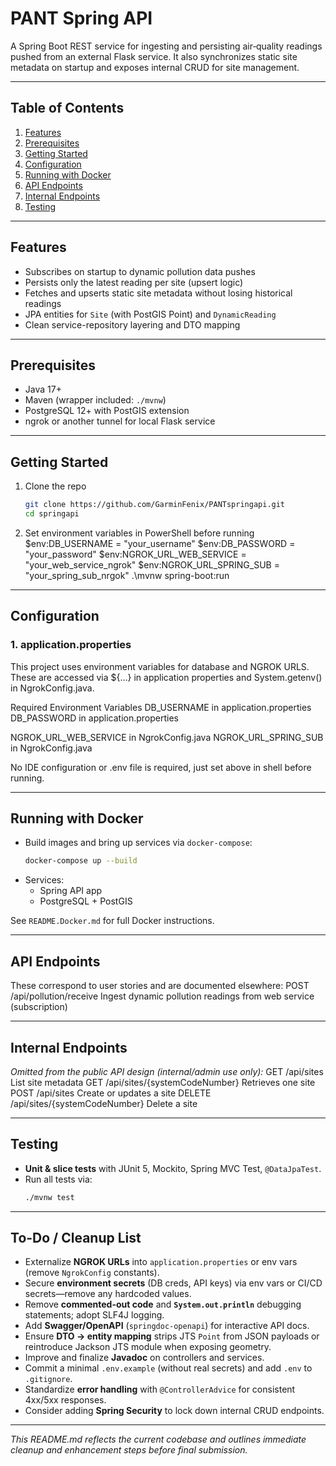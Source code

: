 # PANT Spring API

A Spring Boot REST service for ingesting and persisting air‐quality readings 
pushed from an external Flask service. It also synchronizes static site metadata 
on startup and exposes internal CRUD for site management.

---

## Table of Contents

1. [Features](#features)
2. [Prerequisites](#prerequisites)
3. [Getting Started](#getting-started)
4. [Configuration](#configuration)
5. [Running with Docker](#running-with-docker)
6. [API Endpoints](#api-endpoints)
7. [Internal Endpoints](#internal-endpoints)
8. [Testing](#testing)


---

## Features

- Subscribes on startup to dynamic pollution data pushes
- Persists only the latest reading per site (upsert logic)
- Fetches and upserts static site metadata without losing historical readings
- JPA entities for `Site` (with PostGIS Point) and `DynamicReading`
- Clean service-repository layering and DTO mapping

---

## Prerequisites

- Java 17+
- Maven (wrapper included: `./mvnw`)
- PostgreSQL 12+ with PostGIS extension
- ngrok or another tunnel for local Flask service

---

## Getting Started

1. Clone the repo
   ```bash
   git clone https://github.com/GarminFenix/PANTspringapi.git
   cd springapi
   ```
2. Set environment variables in PowerShell before running
   $env:DB_USERNAME = "your_username"
   $env:DB_PASSWORD = "your_password"
   $env:NGROK_URL_WEB_SERVICE = "your_web_service_ngrok"
   $env:NGROK_URL_SPRING_SUB = "your_spring_sub_nrgok"
   .\mvnw spring-boot:run 

---

## Configuration

### 1. application.properties
This project uses environment variables for database and NGROK URLS.
These are accessed via ${...} in application properties and System.getenv()
in NgrokConfig.java.

Required Environment Variables
DB_USERNAME     in     application.properties
DB_PASSWORD     in      application.properties

NGROK_URL_WEB_SERVICE   in   NgrokConfig.java
NGROK_URL_SPRING_SUB    in  NgrokConfig.java

No IDE configuration or .env file is required, just set above in shell before running.

---

## Running with Docker

- Build images and bring up services via `docker-compose`:
  ```bash
  docker-compose up --build
  ```
- Services:
    - Spring API app
    - PostgreSQL + PostGIS

See `README.Docker.md` for full Docker instructions.

---

## API Endpoints

These correspond to user stories and are documented elsewhere:
POST    /api/pollution/receive      Ingest dynamic pollution readings from web service (subscription) 

---

## Internal Endpoints

*Omitted from the public API design (internal/admin use only):*
GET     /api/sites                      List site metadata
GET     /api/sites/{systemCodeNumber}   Retrieves one site
POST    /api/sites                      Create or updates a site
DELETE  /api/sites/{systemCodeNumber}   Delete a site

---

## Testing

- **Unit & slice tests** with JUnit 5, Mockito, Spring MVC Test, `@DataJpaTest`.
- Run all tests via:
  ```bash
  ./mvnw test
  ```  

---

## To-Do / Cleanup List

- Externalize **NGROK URLs** into `application.properties` or env vars (remove `NgrokConfig` constants).
- Secure **environment secrets** (DB creds, API keys) via env vars or CI/CD secrets—remove any hardcoded values.
- Remove **commented-out code** and **`System.out.println`** debugging statements; adopt SLF4J logging.
- Add **Swagger/OpenAPI** (`springdoc-openapi`) for interactive API docs.
- Ensure **DTO → entity mapping** strips JTS `Point` from JSON payloads or reintroduce Jackson JTS module when exposing geometry.
- Improve and finalize **Javadoc** on controllers and services.
- Commit a minimal `.env.example` (without real secrets) and add `.env` to `.gitignore`.
- Standardize **error handling** with `@ControllerAdvice` for consistent 4xx/5xx responses.
- Consider adding **Spring Security** to lock down internal CRUD endpoints.

---

*This README.md reflects the current codebase and outlines immediate cleanup and enhancement steps before final submission.*
